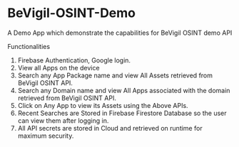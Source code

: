 # BeVigil-OSINT-Demo


A Demo App which demonstrate the capabilities for BeVigil OSINT demo API

Functionalities

1) Firebase Authentication, Google login.
2) View all Apps on the device
3) Search any App Package name and view All Assets retrieved from BeVigil OSINT API.
4) Search any Domain name and view All Apps associated with the domain retrieved from BeVigil OSINT API.
5) Click on Any App to view its Assets using the Above APIs.
6) Recent Searches are Stored in Firebase Firestore Database so the user can view them after logging in.
7) All API secrets are stored in Cloud and retrieved on runtime for maximum security.
